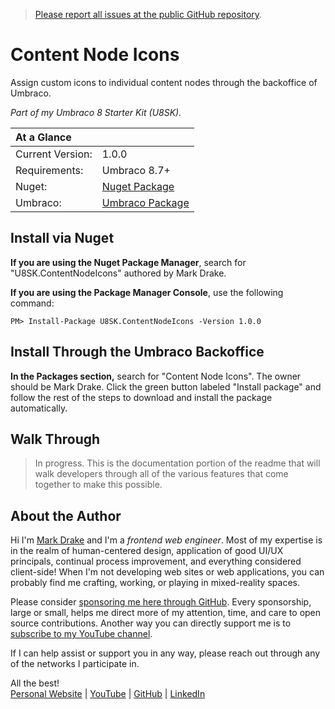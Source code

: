> [Please report all issues at the public GitHub repository](https://github.com/markadrake/U8SK.ContentNodeIcons/issues).

# Content Node Icons

Assign custom icons to individual content nodes through the backoffice of Umbraco. 

*Part of my Umbraco 8 Starter Kit (U8SK).*

| At a Glance | |
| :-- | --
| Current Version: | 1.0.0
| Requirements: | Umbraco 8.7+
| Nuget: | [Nuget Package](https://www.nuget.org/packages/U8SK.ContentNodeIcons/)
| Umbraco: | [Umbraco Package](https://our.umbraco.com/packages/backoffice-extensions/content-node-icons/)

## Install via Nuget

**If you are using the Nuget Package Manager**, search for "U8SK.ContentNodeIcons" authored by Mark Drake. 

**If you are using the Package Manager Console**, use the following command:

```PM> Install-Package U8SK.ContentNodeIcons -Version 1.0.0```

## Install Through the Umbraco Backoffice

**In the Packages section,** search for "Content Node Icons". The owner should be Mark Drake. Click the green button labeled "Install package" and follow the rest of the steps to download and install the package automatically.

## Walk Through

> In progress. This is the documentation portion of the readme that will walk developers through all of the various features that come together to make this possible.

## About the Author

Hi I'm [Mark Drake](//markadrake.com) and I'm a *frontend web engineer*. Most of my expertise is in the realm of human-centered design, application of good UI/UX principals, continual process improvement, and everything considered client-side! When I'm not developing web sites or web applications, you can probably find me crafting, working, or playing in mixed-reality spaces.

Please consider [sponsoring me here through GitHub](https://github.com/sponsors/markadrake). Every sponsorship, large or small, helps me direct more of my attention, time, and care to open source contributions. Another way you can directly support me is to [subscribe to my YouTube channel](https://www.youtube.com/c/MarkDrake1).

If I can help assist or support you in any way, please reach out through any of the networks I participate in. 

All the best!  
[Personal Website](//markadrake.com) | [YouTube](//youtube.com/c/MarkDrake1) | [GitHub](//github.com/markadrake/) | [LinkedIn](http://www.linkedin.com/in/markadrake)
